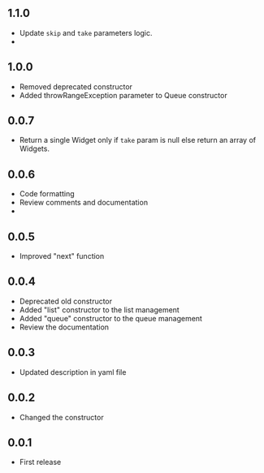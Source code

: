 ## 1.1.0

* Update `skip` and `take` parameters logic.
* 
## 1.0.0

* Removed deprecated constructor
* Added throwRangeException parameter to Queue constructor

## 0.0.7

* Return a single Widget only if `take` param is null else return an array of Widgets.

## 0.0.6

* Code formatting
* Review comments and documentation
* 
## 0.0.5

* Improved "next" function

## 0.0.4

* Deprecated old constructor
* Added "list" constructor to the list management
* Added "queue" constructor to the queue management
* Review the documentation

## 0.0.3

* Updated description in yaml file

## 0.0.2

* Changed the constructor

## 0.0.1

* First release

